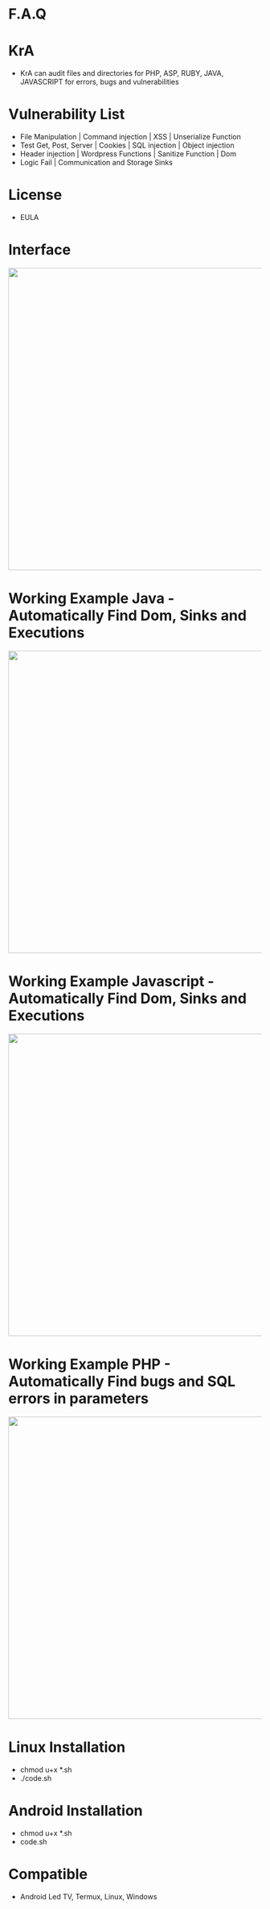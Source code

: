 # F.A.Q

# KrA
- KrA can audit files and directories for PHP, ASP, RUBY, JAVA, JAVASCRIPT for errors, bugs and vulnerabilities

# Vulnerability List
- File Manipulation | Command injection | XSS | Unserialize Function
- Test Get, Post, Server | Cookies | SQL injection | Object injection
- Header injection | Wordpress Functions | Sanitize Function | Dom
- Logic Fail | Communication and Storage Sinks


# License
- EULA

# Interface
<div align="center">
    <img src="https://i.ibb.co/JvZfMSb/kra.png" width="600px"</img> 
</div>

# Working Example Java - Automatically Find Dom, Sinks and Executions
<div align="center">
    <img src="https://i.ibb.co/6DBnhRk/java.png" width="600px"</img> 
</div>

# Working Example Javascript - Automatically Find Dom, Sinks and Executions
<div align="center">
    <img src="https://i.ibb.co/YyZ21zN/java2.png" width="600px"</img> 
</div>

# Working Example PHP - Automatically Find bugs and SQL errors in parameters
<div align="center">
    <img src="https://i.ibb.co/s6PMLh7/php-sql.png" width="600px"</img> 
</div>

# Linux Installation
- chmod u+x *.sh
- ./code.sh

# Android Installation
- chmod u+x *.sh
- code.sh

# Compatible
- Android Led TV, Termux, Linux, Windows
